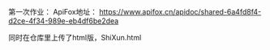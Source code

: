 第一次作业：
ApiFox地址：
https://www.apifox.cn/apidoc/shared-6a4fd8f4-d2ce-4f34-989e-eb4df6be2dea

同时在仓库里上传了html版，ShiXun.html
